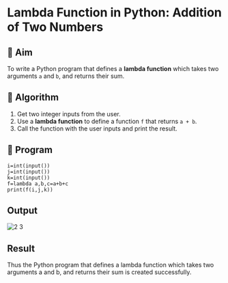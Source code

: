 # Lambda Function in Python: Addition of Two Numbers

## 🎯 Aim
To write a Python program that defines a **lambda function** which takes two arguments `a` and `b`, and returns their sum.

## 🧠 Algorithm
1. Get two integer inputs from the user.
2. Use a **lambda function** to define a function `f` that returns `a + b`.
3. Call the function with the user inputs and print the result.

## 🧾 Program
```
i=int(input())
j=int(input())
k=int(input())
f=lambda a,b,c=a+b+c
print(f(i,j,k))
```

## Output
![2 3](https://github.com/user-attachments/assets/d9ad1bb3-a4d6-4565-b1f6-b8763e746d34)



## Result
Thus the Python program that defines a lambda function which takes two arguments a and b, and returns their sum is created successfully.

